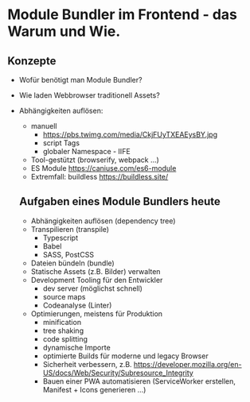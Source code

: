 # Module Bundler im Frontend - das Warum und Wie.

## Konzepte

- Wofür benötigt man Module Bundler?
- Wie laden Webbrowser traditionell Assets?
- Abhängigkeiten auflösen:

  - manuell
    - https://pbs.twimg.com/media/CkjFUyTXEAEysBY.jpg
    - script Tags
    - globaler Namespace - IIFE
  - Tool-gestützt (browserify, webpack ...)
  - ES Module https://caniuse.com/es6-module
  - Extremfall: buildless https://buildless.site/

  ## Aufgaben eines Module Bundlers heute

  - Abhängigkeiten auflösen (dependency tree)
  - Transpilieren (transpile)
    - Typescript
    - Babel
    - SASS, PostCSS
  - Dateien bündeln (bundle)
  - Statische Assets (z.B. Bilder) verwalten
  - Development Tooling für den Entwickler
    - dev server (möglichst schnell)
    - source maps
    - Codeanalyse (Linter)
  - Optimierungen, meistens für Produktion
    - minification
    - tree shaking
    - code splitting
    - dynamische Importe
    - optimierte Builds für moderne und legacy Browser
    - Sicherheit verbessern, z.B. https://developer.mozilla.org/en-US/docs/Web/Security/Subresource_Integrity
    - Bauen einer PWA automatisieren (ServiceWorker erstellen, Manifest + Icons generieren ...)
